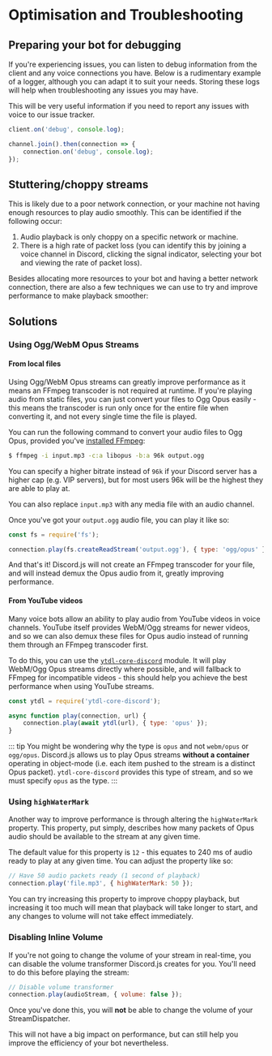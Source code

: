 # Optimisation and Troubleshooting

## Preparing your bot for debugging

If you're experiencing issues, you can listen to debug information from the client and any voice connections you have. Below is a rudimentary example of a logger, although you can adapt it to suit your needs. Storing these logs will help when troubleshooting any issues you may have.

This will be very useful information if you need to report any issues with voice to our issue tracker.

```js
client.on('debug', console.log);

channel.join().then(connection => {
	connection.on('debug', console.log);
});
```

## Stuttering/choppy streams

This is likely due to a poor network connection, or your machine not having enough resources to play audio smoothly. This can be identified if the following occur:

1. Audio playback is only choppy on a specific network or machine.
2. There is a high rate of packet loss (you can identify this by joining a voice channel in Discord, clicking the signal indicator, selecting your bot and viewing the rate of packet loss).

Besides allocating more resources to your bot and having a better network connection, there are also a few techniques we can use to try and improve performance to make playback smoother:

## Solutions

### Using Ogg/WebM Opus Streams

#### From local files

Using Ogg/WebM Opus streams can greatly improve performance as it means an FFmpeg transcoder is not required at runtime. If you're playing audio from static files, you can just convert your files to Ogg Opus easily - this means the transcoder is run only once for the entire file when converting it, and not every single time the file is played.

You can run the following command to convert your audio files to Ogg Opus, provided you've [installed FFmpeg](/voice/#installing-dependencies):

```bash
$ ffmpeg -i input.mp3 -c:a libopus -b:a 96k output.ogg
```

You can specify a higher bitrate instead of `96k` if your Discord server has a higher cap (e.g. VIP servers), but for most users 96k will be the highest they are able to play at.

You can also replace `input.mp3` with any media file with an audio channel.

Once you've got your `output.ogg` audio file, you can play it like so:

```js
const fs = require('fs');

connection.play(fs.createReadStream('output.ogg'), { type: 'ogg/opus' });
```

And that's it! Discord.js will not create an FFmpeg transcoder for your file, and will instead demux the Opus audio from it, greatly improving performance.

#### From YouTube videos

Many voice bots allow an ability to play audio from YouTube videos in voice channels. YouTube itself provides WebM/Ogg streams for newer videos, and so we can also demux these files for Opus audio instead of running them through an FFmpeg transcoder first.

To do this, you can use the [`ytdl-core-discord`](https://github.com/amishshah/ytdl-core-discord) module. It will play WebM/Ogg Opus streams directly where possible, and will fallback to FFmpeg for incompatible videos - this should help you achieve the best performance when using YouTube streams.

```js
const ytdl = require('ytdl-core-discord');

async function play(connection, url) {
	connection.play(await ytdl(url), { type: 'opus' });
}
```

::: tip
You might be wondering why the type is `opus` and not `webm/opus` or `ogg/opus`. Discord.js allows us to play Opus streams **without a container** operating in object-mode (i.e. each item pushed to the stream is a distinct Opus packet). `ytdl-core-discord` provides this type of stream, and so we must specify `opus` as the type.
:::

### Using `highWaterMark`

Another way to improve performance is through altering the `highWaterMark` property. This property, put simply, describes how many packets of Opus audio should be available to the stream at any given time.

The default value for this property is `12` - this equates to 240 ms of audio ready to play at any given time. You can adjust the property like so:

```js
// Have 50 audio packets ready (1 second of playback)
connection.play('file.mp3', { highWaterMark: 50 });
```

You can try increasing this property to improve choppy playback, but increasing it too much will mean that playback will take longer to start, and any changes to volume will not take effect immediately. 

### Disabling Inline Volume

If you're not going to change the volume of your stream in real-time, you can disable the volume transformer Discord.js creates for you. You'll need to do this before playing the stream:

```js
// Disable volume transformer
connection.play(audioStream, { volume: false });
```

Once you've done this, you will **not** be able to change the volume of your StreamDispatcher.

This will not have a big impact on performance, but can still help you improve the efficiency of your bot nevertheless.
